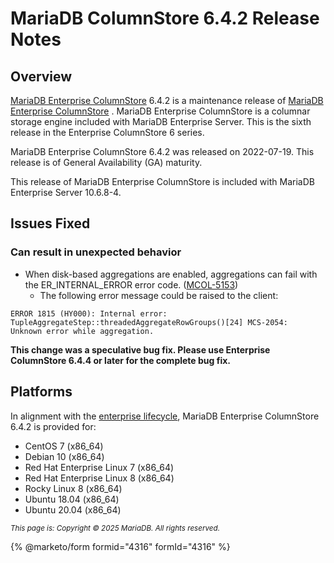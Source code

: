 # MariaDB ColumnStore 6.4.2 Release Notes

## Overview

[MariaDB Enterprise ColumnStore](https://github.com/mariadb-corporation/docs-release-notes/blob/test/en/mariadb-columnstore/README.md) 6.4.2 is a maintenance release of [MariaDB Enterprise ColumnStore](https://github.com/mariadb-corporation/docs-release-notes/blob/test/en/mariadb-columnstore/README.md) . MariaDB Enterprise ColumnStore is a columnar storage engine included with MariaDB Enterprise Server. This is the sixth release in the Enterprise ColumnStore 6 series.

MariaDB Enterprise ColumnStore 6.4.2 was released on 2022-07-19. This release is of General Availability (GA) maturity.

This release of MariaDB Enterprise ColumnStore is included with MariaDB Enterprise Server 10.6.8-4.

## Issues Fixed

### Can result in unexpected behavior

* When disk-based aggregations are enabled, aggregations can fail with the ER\_INTERNAL\_ERROR error code. ([MCOL-5153](https://jira.mariadb.org/browse/MCOL-5153))
  * The following error message could be raised to the client:

```
ERROR 1815 (HY000): Internal error: TupleAggregateStep::threadedAggregateRowGroups()[24] MCS-2054: 
Unknown error while aggregation.
```

**This change was a speculative bug fix. Please use Enterprise ColumnStore 6.4.4 or later for the complete bug fix.**

## Platforms

In alignment with the [enterprise lifecycle](../../../enterprise-server/about/enterprise-server-lifecycle.md), MariaDB Enterprise ColumnStore 6.4.2 is provided for:

* CentOS 7 (x86\_64)
* Debian 10 (x86\_64)
* Red Hat Enterprise Linux 7 (x86\_64)
* Red Hat Enterprise Linux 8 (x86\_64)
* Rocky Linux 8 (x86\_64)
* Ubuntu 18.04 (x86\_64)
* Ubuntu 20.04 (x86\_64)

<sub>_This page is: Copyright © 2025 MariaDB. All rights reserved._</sub>

{% @marketo/form formid="4316" formId="4316" %}

